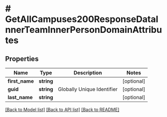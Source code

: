 # # GetAllCampuses200ResponseDataInnerTeamInnerPersonDomainAttributes

## Properties

Name | Type | Description | Notes
------------ | ------------- | ------------- | -------------
**first_name** | **string** |  | [optional]
**guid** | **string** | Globally Unique Identifier | [optional]
**last_name** | **string** |  | [optional]

[[Back to Model list]](../../README.md#models) [[Back to API list]](../../README.md#endpoints) [[Back to README]](../../README.md)
